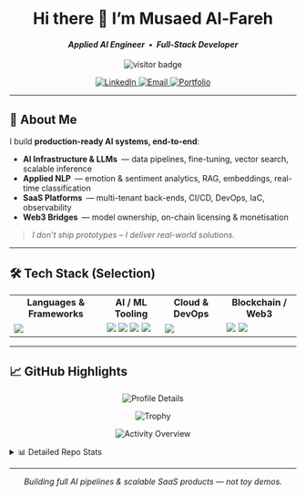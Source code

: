 <!-- ─────────────────────────  HEADER  ───────────────────────── -->
<h1 align="center">Hi there 👋  I’m Musaed Al-Fareh</h1>
<h4 align="center"><em>Applied AI Engineer • Full-Stack Developer</em></h4>

<p align="center">
  <img src="https://visitor-badge.laobi.icu/badge?page_id=MusaedMusaedSadeqMusaedAl-Fareh225739&color=0E75B6&style=flat-square" alt="visitor badge"/>
</p>

<p align="center">
  <a href="https://www.linkedin.com/in/musaed-alfareh-a365521b9" target="_blank">
    <img alt="LinkedIn" src="https://img.shields.io/badge/LinkedIn-0A66C2?style=flat-square&logo=linkedin&logoColor=white"/>
  </a>
  <a href="mailto:jimalfareh@gmail.com" target="_blank">
    <img alt="Email" src="https://img.shields.io/badge/Gmail-D14836?style=flat-square&logo=gmail&logoColor=white"/>
  </a>
  <a href="https://alfareh.nl" target="_blank">
    <img alt="Portfolio" src="https://img.shields.io/badge/Portfolio-000000?style=flat-square&logo=vercel&logoColor=white"/>
  </a>
</p>

---

## 🚀 About Me

I build **production-ready AI systems, end-to-end**:

- **AI Infrastructure & LLMs** — data pipelines, fine-tuning, vector search, scalable inference  
- **Applied NLP** — emotion & sentiment analytics, RAG, embeddings, real-time classification  
- **SaaS Platforms** — multi-tenant back-ends, CI/CD, DevOps, IaC, observability  
- **Web3 Bridges** — model ownership, on-chain licensing & monetisation

> *I don’t ship prototypes – I deliver real-world solutions.*

---

## 🛠 Tech Stack (Selection)

<table>
<tr>
<td align="center"><strong>Languages & Frameworks</strong></td>
<td align="center"><strong>AI / ML Tooling</strong></td>
<td align="center"><strong>Cloud & DevOps</strong></td>
<td align="center"><strong>Blockchain / Web3</strong></td>
</tr>
<tr>
<td>

<img src="https://skillicons.dev/icons?i=python,typescript,javascript,react,nextjs,nodejs,fastapi,express,html,css,sass,tailwind"/>

</td>
<td>

<img src="https://skillicons.dev/icons?i=tensorflow,pytorch"/>
<img src="https://img.shields.io/badge/HuggingFace-F9A03C?style=flat-square&logo=huggingface&logoColor=white"/>
<img src="https://img.shields.io/badge/LangChain-000000?style=flat-square&logo=langchain&logoColor=white"/>
<img src="https://img.shields.io/badge/OpenAI-412991?style=flat-square&logo=openai&logoColor=white"/>

</td>
<td>

<img src="https://skillicons.dev/icons?i=docker,kubernetes,gcp,firebase,vercel,netlify,nginx,cloudflare,git,github"/>

</td>
<td>

<img src="https://img.shields.io/badge/Ethereum-3C3C3D?style=flat-square&logo=ethereum&logoColor=white"/>
<img src="https://img.shields.io/badge/MetaMask-F6851B?style=flat-square&logo=metamask&logoColor=white"/>

</td>
</tr>
</table>

---

## 📈 GitHub Highlights

<p align="center">
  <!-- 1) Profile Details -->
  <img
    src="https://github-profile-summary-cards.vercel.app/api/cards/profile-details?username=MusaedMusaedSadeqMusaedAl-Fareh225739&theme=github_dark"
    alt="Profile Details" />
</p>

<p align="center">
  <!-- 2) Trophies -->
  <img
    src="https://github-profile-trophy.vercel.app/?username=MusaedMusaedSadeqMusaedAl-Fareh225739&theme=darkhub&no-frame=true&margin-w=6&margin-h=6"
    alt="Trophy" />
</p>

<p align="center">
  <!-- 3) Activity Overview -->
  <img
    src="https://github-readme-stats.vercel.app/api/overview?username=MusaedMusaedSadeqMusaedAl-Fareh225739&theme=github_dark&hide_border=true"
    alt="Activity Overview" />
</p>

<details>
<summary>📊 Detailed Repo Stats</summary>

<p align="center">
  <img src="https://github-readme-stats.vercel.app/api?username=MusaedMusaedSadeqMusaedAl-Fareh225739&show_icons=true&theme=github_dark&hide_title=true" height="165"/>
  <img src="https://github-readme-stats.vercel.app/api/top-langs/?username=MusaedMusaedSadeqMusaedAl-Fareh225739&layout=compact&theme=github_dark&hide_title=true" height="165"/>
</p>

</details>

---

<p align="center"><em>Building full AI pipelines & scalable SaaS products — not toy demos.</em></p>
